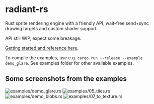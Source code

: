 # radiant-rs
Rust sprite rendering engine with a friendly API, wait-free send+sync drawing targets and custom shader support.

API still WIP, expect some breakage.

[Getting started and reference here](https://docs.rs/radiant-rs/).

To compile the examples, use e.g. `cargo run --release --example demo_glare`. See examples folder for other available examples.

## Some screenshots from the examples

![examples/demo_glare.rs](https://sinesc.github.io/images/radiant/glare.png "examples/demo_glare.rs")
![examples/05_tiles.rs](https://sinesc.github.io/images/radiant/tiles2.png "examples/05_tiles.rs")
![examples/demo_blobs.rs](https://sinesc.github.io/images/radiant/bloom.png "examples/demo_blobs.rs")
![examples/07_to_texture.rs](https://sinesc.github.io/images/radiant/to_texture.png "examples/07_to_texture.rs")
